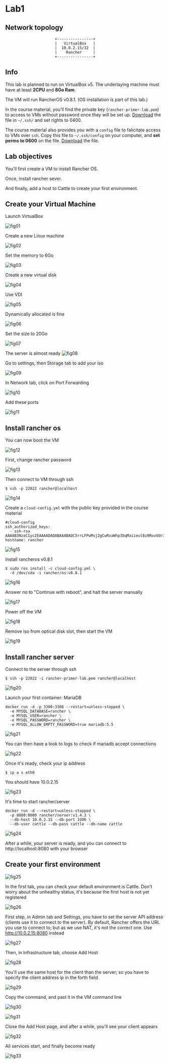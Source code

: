 # Lab1

## Network topology

```
                      +----------------+
                      |   VirtualBox   |
                      |  10.0.2.15/32  |
                      |    Rancher     |
                      +----------------+
```

## Info
This lab is planned to run on VirtualBox v5. The underlaying machine must have at least **2CPU** and **8Go Ram**.

The VM will run RancherOS v0.8.1. (OS installation is part of this lab.)

In the course material, you'll find the private key (`rancher-primer-lab.pem`) to access to VMs without password once they will be set up. [Download](https://github.com/de13/rancher-primer-lab/blob/master/keys/rancher-primer-lab.pem) the file in `~/.ssh/` and set rights to 0400.

The course material also provides you with a `config` file to falicitate access to VMs over `ssh`. Copy this file to `~/.ssh/config` on your computer, and **set perms to 0600** on the file. [Download](https://github.com/de13/rancher-primer-lab/blob/master/config-vbox) the file.

## Lab objectives

You'll first create a VM to install Rancher OS.

Once, install rancher sever.

And finally, add a host to Cattle to create your first environment.

## Create your Virtual Machine

Launch VirtualBox

![fig01](https://s3-eu-west-1.amazonaws.com/data-essential-rancher-primer-lab/lab1/fig01.png)

Create a new Linux machine

![fig02](https://s3-eu-west-1.amazonaws.com/data-essential-rancher-primer-lab/lab1/fig02.png)

Set the memory to 6Go

![fig03](https://s3-eu-west-1.amazonaws.com/data-essential-rancher-primer-lab/lab1/fig03.png)

Create a new virtual disk

![fig04](https://s3-eu-west-1.amazonaws.com/data-essential-rancher-primer-lab/lab1/fig04.png)

Use VDI

![fig05](https://s3-eu-west-1.amazonaws.com/data-essential-rancher-primer-lab/lab1/fig05.png)

Dynamically allocated is fine

![fig06](https://s3-eu-west-1.amazonaws.com/data-essential-rancher-primer-lab/lab1/fig06.png)

Set the size to 20Go

![fig07](https://s3-eu-west-1.amazonaws.com/data-essential-rancher-primer-lab/lab1/fig07.png)

The server is almost ready
![fig08](https://s3-eu-west-1.amazonaws.com/data-essential-rancher-primer-lab/lab1/fig08.png)

Go to settings, then Storage tab to add your iso

![fig09](https://s3-eu-west-1.amazonaws.com/data-essential-rancher-primer-lab/lab1/fig09.png)

In Network tab, click on Port Forwarding

![fig10](https://s3-eu-west-1.amazonaws.com/data-essential-rancher-primer-lab/lab1/fig10.png)

Add these ports

![fig11](https://s3-eu-west-1.amazonaws.com/data-essential-rancher-primer-lab/lab1/fig11.png)

## Install rancher os

You can now boot the VM

![fig12](https://s3-eu-west-1.amazonaws.com/data-essential-rancher-primer-lab/lab1/fig12.png)

First, change rancher password

![fig13](https://s3-eu-west-1.amazonaws.com/data-essential-rancher-primer-lab/lab1/fig13.png)

Then connect to VM through ssh

```
$ ssh -p 22022 rancher@localhost
```

![fig14](https://s3-eu-west-1.amazonaws.com/data-essential-rancher-primer-lab/lab1/fig14.png)

Create a `cloud-config.yml` with the public key provided in the course material

```
#cloud-config
ssh_authorized_keys:
  - ssh-rsa AAAAB3NzaC1yc2EAAAADAQABAAABAQC5rrLFPwMsj2gCwRxaWhp3bqMaiieulEu9RuvUdr3Eqcq14py8rwdhB0L4hU7jM3I4/dMFb1/rObkni8eG5L8CMekRo4zet6T4EnKoW2eID/qQ18xa5/escDuRn0DFvz9vvXmJyc8IM2beAn4RCjLKVb4iKeh8Fmq7ntW+2loXVLFecNJQn10kBmIhgo4fLOZRmnLbABQoNCwPW2WmXjpkYkNZPW7+wOTKNCELyWOaBwlTjzLu3hdWVZgZHEzMLskELl96y//QVDKJ4Wif8KOqu5vKeP2lbsJ2Niq8/vWH94FqHeunE3LsEuzVHWEVtnTDMoUXz3PlVXixEEAv4z4X
hostname: rancher
```

![fig15](https://s3-eu-west-1.amazonaws.com/data-essential-rancher-primer-lab/lab1/fig15.png)

Install rancheros v0.8.1

```
$ sudo ros install -c cloud-config.yml \
  -d /dev/sda -i rancher/os:v0.8.1
```
![fig16](https://s3-eu-west-1.amazonaws.com/data-essential-rancher-primer-lab/lab1/fig16.png)

Answer no to "Continue with reboot", and halt the server manually

![fig17](https://s3-eu-west-1.amazonaws.com/data-essential-rancher-primer-lab/lab1/fig17.png)

Power off the VM

![fig18](https://s3-eu-west-1.amazonaws.com/data-essential-rancher-primer-lab/lab1/fig18.png)

Remove iso from optical disk slot, then start the VM

![fig19](https://s3-eu-west-1.amazonaws.com/data-essential-rancher-primer-lab/lab1/fig19.png)

## Install rancher server

Connect to the server through ssh

```
$ ssh -p 22022 -i rancher-primer-lab.pem rancher@localhost
```

![fig20](https://s3-eu-west-1.amazonaws.com/data-essential-rancher-primer-lab/lab1/fig20.png)

Launch your first container: MariaDB

```
docker run -d -p 3306:3306 --restart=unless-stopped \
  -e MYSQL_DATABASE=rancher \
  -e MYSQL_USER=rancher \
  -e MYSQL_PASSWORD=rancher \
  -e MYSQL_ALLOW_EMPTY_PASSWORD=true mariadb:5.5
```

![fig21](https://s3-eu-west-1.amazonaws.com/data-essential-rancher-primer-lab/lab1/fig21.png)

You can then have a look to logs to check if mariadb accept connections 

![fig22](https://s3-eu-west-1.amazonaws.com/data-essential-rancher-primer-lab/lab1/fig22.png)

Once it's ready, check your ip address

```
$ ip a s eth0
```

You should have 10.0.2.15

![fig23](https://s3-eu-west-1.amazonaws.com/data-essential-rancher-primer-lab/lab1/fig23.png)

It's time to start rancher/server

```
docker run -d --restart=unless-stopped \
  -p 8080:8080 rancher/server:v1.4.3 \
  --db-host 10.0.2.15 --db-port 3306 \
  --db-user cattle --db-pass cattle --db-name cattle
```

![fig24](https://s3-eu-west-1.amazonaws.com/data-essential-rancher-primer-lab/lab1/fig24.png)

After a while, your server is ready, and you can connect to http://localhost:8080 with your browser

## Create your first environment

![fig25](https://s3-eu-west-1.amazonaws.com/data-essential-rancher-primer-lab/lab1/fig25.png)

In the first tab, you can check your default environment is Cattle. Don't worry about the unhealthy status, it's because the first host is not yet registered

![fig26](https://s3-eu-west-1.amazonaws.com/data-essential-rancher-primer-lab/lab1/fig26.png)

First step, in Admin tab and Settings, you have to set the server API address (clients use it to connect to the server). By default, Rancher offers the URL you use to connect to; but as we use NAT, it's not the correct one. Use http://10.0.2.15:8080 instead
 
![fig27](https://s3-eu-west-1.amazonaws.com/data-essential-rancher-primer-lab/lab1/fig27.png)

Then, in Infrastructure tab, choose Add Host

![fig28](https://s3-eu-west-1.amazonaws.com/data-essential-rancher-primer-lab/lab1/fig28.png)

You'll use the same host for the client than the server; so you have to specify the client address ip in the forth field

![fig29](https://s3-eu-west-1.amazonaws.com/data-essential-rancher-primer-lab/lab1/fig29.png)

Copy the command, and past it in the VM command line

![fig30](https://s3-eu-west-1.amazonaws.com/data-essential-rancher-primer-lab/lab1/fig30.png)

![fig31](https://s3-eu-west-1.amazonaws.com/data-essential-rancher-primer-lab/lab1/fig31.png)

Close the Add Host page, and after a while, you'll see your client appears

![fig32](https://s3-eu-west-1.amazonaws.com/data-essential-rancher-primer-lab/lab1/fig32.png)

All services start, and finally become ready

![fig33](https://s3-eu-west-1.amazonaws.com/data-essential-rancher-primer-lab/lab1/fig33.png)
